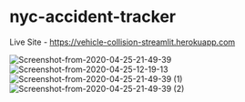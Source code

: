 # nyc-accident-tracker
Live Site - https://vehicle-collision-streamlit.herokuapp.com

![Screenshot-from-2020-04-25-21-49-39](https://user-images.githubusercontent.com/61065217/93024750-470d7880-f616-11ea-9a95-9692ce49aa41.jpg)
![Screenshot-from-2020-04-25-12-19-13](https://user-images.githubusercontent.com/61065217/93024753-48d73c00-f616-11ea-9282-e60d62d613f0.jpg)
![Screenshot-from-2020-04-25-21-49-39 (1)](https://user-images.githubusercontent.com/61065217/93024754-4a086900-f616-11ea-885b-95b948b99646.jpg)
![Screenshot-from-2020-04-25-21-49-39 (2)](https://user-images.githubusercontent.com/61065217/93024755-4aa0ff80-f616-11ea-9bfa-98215c28c1e3.jpg)
